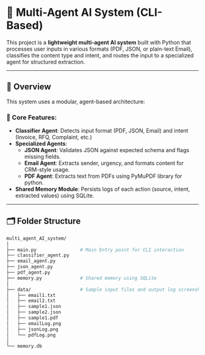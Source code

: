 # 🧠 Multi-Agent AI System (CLI-Based)

This project is a **lightweight multi-agent AI system** built with Python that processes user inputs in various formats (PDF, JSON, or plain-text Email), classifies the content type and intent, and routes the input to a specialized agent for structured extraction.

---

## 🚀 Overview

This system uses a modular, agent-based architecture:

### 🎯 Core Features:
- **Classifier Agent**: Detects input format (PDF, JSON, Email) and intent (Invoice, RFQ, Complaint, etc.)
- **Specialized Agents**:
  - **JSON Agent**: Validates JSON against expected schema and flags missing fields.
  - **Email Agent**: Extracts sender, urgency, and formats content for CRM-style usage.
  - **PDF Agent**: Extracts text from PDFs using PyMuPDF library for python.
- **Shared Memory Module**: Persists logs of each action (source, intent, extracted values) using SQLite.

---

## 🗂️ Folder Structure

```bash
multi_agent_AI_system/
│
├── main.py                # Main Entry point for CLI interaction
├── classifier_agent.py    
├── email_agent.py         
├── json_agent.py          
├── pdf_agent.py           
├── memory.py              # Shared memory using SQLite
│
├── data/                  # Sample input files and output log screenshots
│   ├── email1.txt
│   ├── email2.txt
│   ├── sample1.json
│   ├── sample2.json
│   ├── sample1.pdf
│   ├── emailLog.png
│   ├── jsonLog.png
│   └── pdfLog.png
│
└── memory.db        
```
